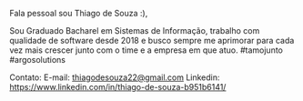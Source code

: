 Fala pessoal sou Thiago de Souza :), 

Sou Graduado Bacharel em Sistemas de Informação, trabalho com qualidade de software desde 2018 e busco sempre me aprimorar para cada vez mais crescer junto com o time e a empresa em que atuo.
#tamojunto #argosolutions

Contato:
E-mail: thiagodesouza22@gmail.com
Linkedin: https://www.linkedin.com/in/thiago-de-souza-b951b6141/


